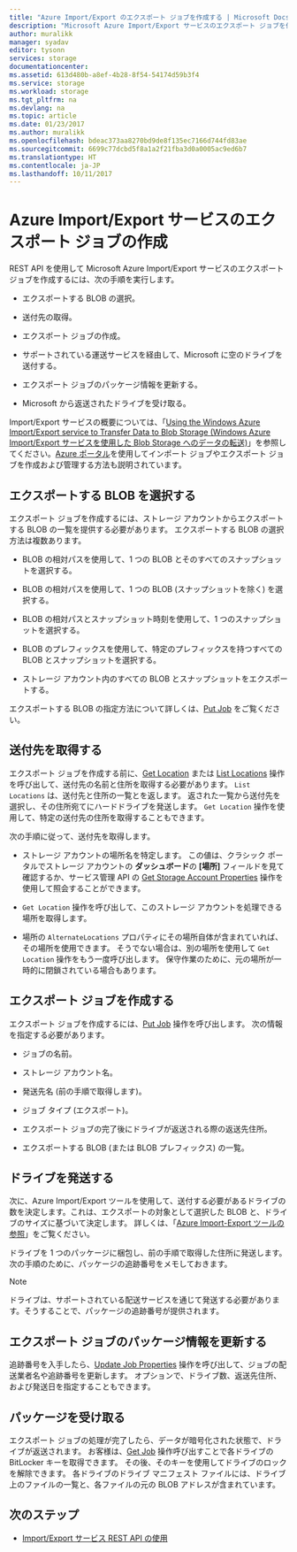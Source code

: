 ```yaml
---
title: "Azure Import/Export のエクスポート ジョブを作成する | Microsoft Docs"
description: "Microsoft Azure Import/Export サービスのエクスポート ジョブを作成する方法について説明します。"
author: muralikk
manager: syadav
editor: tysonn
services: storage
documentationcenter: 
ms.assetid: 613d480b-a8ef-4b28-8f54-54174d59b3f4
ms.service: storage
ms.workload: storage
ms.tgt_pltfrm: na
ms.devlang: na
ms.topic: article
ms.date: 01/23/2017
ms.author: muralikk
ms.openlocfilehash: bdeac373aa8270bd9de8f135ec7166d744fd83ae
ms.sourcegitcommit: 6699c77dcbd5f8a1a2f21fba3d0a0005ac9ed6b7
ms.translationtype: HT
ms.contentlocale: ja-JP
ms.lasthandoff: 10/11/2017
---
```

# <a name="creating-an-export-job-for-the-azure-importexport-service"></a>Azure Import/Export サービスのエクスポート ジョブの作成
REST API を使用して Microsoft Azure Import/Export サービスのエクスポート ジョブを作成するには、次の手順を実行します。

-   エクスポートする BLOB の選択。

-   送付先の取得。

-   エクスポート ジョブの作成。

-   サポートされている運送サービスを経由して、Microsoft に空のドライブを送付する。

-   エクスポート ジョブのパッケージ情報を更新する。

-   Microsoft から返送されたドライブを受け取る。

 Import/Export サービスの概要については、「[Using the Windows Azure Import/Export service to Transfer Data to Blob Storage (Windows Azure Import/Export サービスを使用した Blob Storage へのデータの転送)](storage-import-export-service.md)」を参照してください。[Azure ポータル](https://portal.azure.com/)を使用してインポート ジョブやエクスポート ジョブを作成および管理する方法も説明されています。

## <a name="selecting-blobs-to-export"></a>エクスポートする BLOB を選択する
 エクスポート ジョブを作成するには、ストレージ アカウントからエクスポートする BLOB の一覧を提供する必要があります。 エクスポートする BLOB の選択方法は複数あります。

-   BLOB の相対パスを使用して、1 つの BLOB とそのすべてのスナップショットを選択する。

-   BLOB の相対パスを使用して、1 つの BLOB (スナップショットを除く) を選択する。

-   BLOB の相対パスとスナップショット時刻を使用して、1 つのスナップショットを選択する。

-   BLOB のプレフィックスを使用して、特定のプレフィックスを持つすべての BLOB とスナップショットを選択する。

-   ストレージ アカウント内のすべての BLOB とスナップショットをエクスポートする。

 エクスポートする BLOB の指定方法について詳しくは、[Put Job](/rest/api/storageimportexport/jobs#Jobs_CreateOrUpdate) をご覧ください。

## <a name="obtaining-your-shipping-location"></a>送付先を取得する
エクスポート ジョブを作成する前に、[Get Location](https://portal.azure.com) または [List Locations](/rest/api/storageimportexport/listlocations) 操作を呼び出して、送付先の名前と住所を取得する必要があります。 `List Locations` は、送付先と住所の一覧とを返します。 返された一覧から送付先を選択し、その住所宛てにハードドライブを発送します。 `Get Location` 操作を使用して、特定の送付先の住所を取得することもできます。

次の手順に従って、送付先を取得します。

-   ストレージ アカウントの場所名を特定します。 この値は、クラシック ポータルでストレージ アカウントの **ダッシュボード**の **[場所]** フィールドを見て確認するか、サービス管理 API の [Get Storage Account Properties](/rest/api/storagerp/storageaccounts#StorageAccounts_GetProperties) 操作を使用して照会することができます。

-   `Get Location` 操作を呼び出して、このストレージ アカウントを処理できる場所を取得します。

-   場所の `AlternateLocations` プロパティにその場所自体が含まれていれば、その場所を使用できます。 そうでない場合は、別の場所を使用して `Get Location` 操作をもう一度呼び出します。 保守作業のために、元の場所が一時的に閉鎖されている場合もあります。

## <a name="creating-the-export-job"></a>エクスポート ジョブを作成する
 エクスポート ジョブを作成するには、[Put Job](/rest/api/storageimportexport/jobs#Jobs_CreateOrUpdate) 操作を呼び出します。 次の情報を指定する必要があります。

-   ジョブの名前。

-   ストレージ アカウント名。

-   発送先名 (前の手順で取得します)。

-   ジョブ タイプ (エクスポート)。

-   エクスポート ジョブの完了後にドライブが返送される際の返送先住所。

-   エクスポートする BLOB (または BLOB プレフィックス) の一覧。

## <a name="shipping-your-drives"></a>ドライブを発送する
 次に、Azure Import/Export ツールを使用して、送付する必要があるドライブの数を決定します。これは、エクスポートの対象として選択した BLOB と、ドライブのサイズに基づいて決定します。 詳しくは、「[Azure Import-Export ツールの参照](storage-import-export-tool-how-to-v1.md)」をご覧ください。

 ドライブを 1 つのパッケージに梱包し、前の手順で取得した住所に発送します。 次の手順のために、パッケージの追跡番号をメモしておきます。

> [!NOTE]
>  ドライブは、サポートされている配送サービスを通じて発送する必要があります。そうすることで、パッケージの追跡番号が提供されます。

## <a name="updating-the-export-job-with-your-package-information"></a>エクスポート ジョブのパッケージ情報を更新する
 追跡番号を入手したら、[Update Job Properties](/rest/api/storageimportexport/jobs#Jobs_Update) 操作を呼び出して、ジョブの配送業者名や追跡番号を更新します。 オプションで、ドライブ数、返送先住所、および発送日を指定することもできます。

## <a name="receiving-the-package"></a>パッケージを受け取る
 エクスポート ジョブの処理が完了したら、データが暗号化された状態で、ドライブが返送されます。 お客様は、[Get Job](/rest/api/storageimportexport/jobs#Jobs_Get) 操作呼び出すことで各ドライブの BitLocker キーを取得できます。 その後、そのキーを使用してドライブのロックを解除できます。 各ドライブのドライブ マニフェスト ファイルには、ドライブ上のファイルの一覧と、各ファイルの元の BLOB アドレスが含まれています。

## <a name="next-steps"></a>次のステップ

* [Import/Export サービス REST API の使用](storage-import-export-using-the-rest-api.md)
